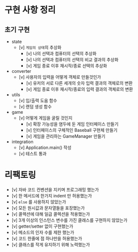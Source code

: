 # 구현 사항 정리

## 초기 구현

- state
    - [v] `게임의 상태`의 추상화
        - [v] 나의 선택과 컴퓨터의 선택의 추상화
        - [v] 나의 선택과 컴퓨터의 선택의 비교 결과의 추상화
        - [v] 게임 종료 이후 재시작/종료 선택의 추상화
- converter
    - [v] 사용자의 입력을 어떻게 객체로 만들것인가
        - [v] 유저의 서로 다른 세개의 숫자 입력 결과의 객체로의 변환
        - [v] 게임 종료 이후 재시작/종료의 입력 결과의 객체로의 변환
- utils
    - [v] 입/출력 도움 함수
    - [v] 랜덤 생성 함수
- game
    - [v] 어떻게 게임을 굴릴 것인지
        - [v] 확장 가능성을 염두에 둔 게임 인터페이스 만들기
        - [v] 인터페이스의 구체적인 Baseball 구현체 만들기
        - [v] 게임을 관리하는 GameManager 만들기
- integration
    - [v] Application.main() 작성
    - [v] 테스트 통과

# 리팩토링

- [v] 자바 코드 컨벤션을 지키며 프로그래밍 했는가
- [v] 한 메서드에 한가지 indent 만 허용했는가
- [v] `else` 를 사용하지 않았는가
- [v] 모든 원시값과 문자열들을 포장했는가
- [v] 콜렉션에 대해 일급 콜렉션을 적용했는가
- [v] 3개 이상의 인스턴스 변수를 가진 클래스를 구현하지 않았는가
- [v] getter/setter 없이 구현했는가
- [v] 메소드의 인자 수를 제한 했는가
- [v] 코드 한줄에 점 하나만을 허용했는가
- [v] 클래스를 작게 유지하기 위해 노력했는가